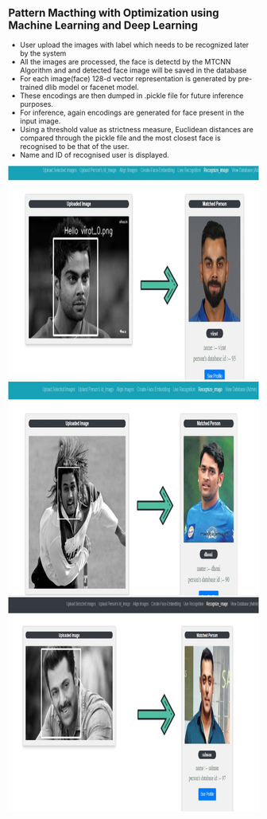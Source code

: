 
## Pattern Macthing with Optimization using Machine Learning and Deep Learning

- User upload the images with label which needs to be recognized later by the system
- All the images are processed, the face is detectd by the MTCNN Algorithm and and detected face image will be saved in the database
- For each image(face) 128-d vector representation is generated by pre-trained dlib model or facenet model.
- These encodings are then dumped in .pickle file for future inference purposes. 
- For inference, again encodings are generated for face present in the input image.
- Using a threshold value as strictness measure, Euclidean distances are compared through the pickle file and the most closest face is recognised to be that of the user.
- Name and ID of recognised user is displayed.


<img src="./images/4.jpg" width="1000" height="430">
<img src="./images/5.jpg" width="1000" height="430">
<img src="./images/1.jpg" width="1000" height="430">
